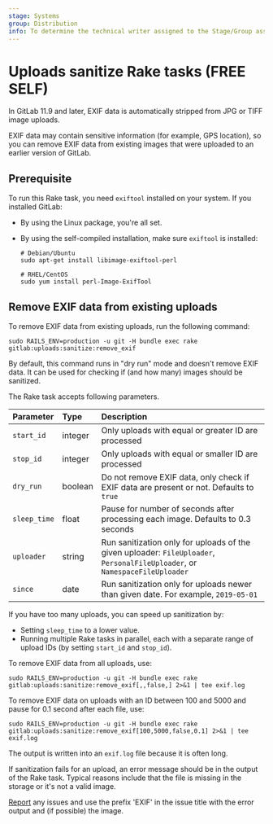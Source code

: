 ```yaml
---
stage: Systems
group: Distribution
info: To determine the technical writer assigned to the Stage/Group associated with this page, see https://about.gitlab.com/handbook/product/ux/technical-writing/#assignments
---
```


# Uploads sanitize Rake tasks **(FREE SELF)**

In GitLab 11.9 and later, EXIF data is automatically stripped from JPG or TIFF image uploads.

EXIF data may contain sensitive information (for example, GPS location), so you
can remove EXIF data from existing images that were uploaded to an earlier version of GitLab.

## Prerequisite

To run this Rake task, you need `exiftool` installed on your system. If you installed GitLab:

- By using the Linux package, you're all set.
- By using the self-compiled installation, make sure `exiftool` is installed:

  ```shell
  # Debian/Ubuntu
  sudo apt-get install libimage-exiftool-perl

  # RHEL/CentOS
  sudo yum install perl-Image-ExifTool
  ```

## Remove EXIF data from existing uploads

To remove EXIF data from existing uploads, run the following command:

```shell
sudo RAILS_ENV=production -u git -H bundle exec rake gitlab:uploads:sanitize:remove_exif
```

By default, this command runs in "dry run" mode and doesn't remove EXIF data. It can be used for
checking if (and how many) images should be sanitized.

The Rake task accepts following parameters.

| Parameter    | Type    | Description                                                                                                                 |
|:-------------|:--------|:----------------------------------------------------------------------------------------------------------------------------|
| `start_id`   | integer | Only uploads with equal or greater ID are processed                                                                     |
| `stop_id`    | integer | Only uploads with equal or smaller ID are processed                                                                     |
| `dry_run`    | boolean | Do not remove EXIF data, only check if EXIF data are present or not. Defaults to `true`                                     |
| `sleep_time` | float   | Pause for number of seconds after processing each image. Defaults to 0.3 seconds                                            |
| `uploader`   | string  | Run sanitization only for uploads of the given uploader: `FileUploader`, `PersonalFileUploader`, or `NamespaceFileUploader` |
| `since`      | date    | Run sanitization only for uploads newer than given date. For example, `2019-05-01`                                          |

If you have too many uploads, you can speed up sanitization by:

- Setting `sleep_time` to a lower value.
- Running multiple Rake tasks in parallel, each with a separate range of upload IDs (by setting
  `start_id` and `stop_id`).

To remove EXIF data from all uploads, use:

```shell
sudo RAILS_ENV=production -u git -H bundle exec rake gitlab:uploads:sanitize:remove_exif[,,false,] 2>&1 | tee exif.log
```

To remove EXIF data on uploads with an ID between 100 and 5000 and pause for 0.1 second after each file, use:

```shell
sudo RAILS_ENV=production -u git -H bundle exec rake gitlab:uploads:sanitize:remove_exif[100,5000,false,0.1] 2>&1 | tee exif.log
```

The output is written into an `exif.log` file because it is often long.

If sanitization fails for an upload, an error message should be in the output of the Rake task.
Typical reasons include that the file is missing in the storage or it's not a valid image.

[Report](https://gitlab.com/gitlab-org/gitlab/-/issues/new) any issues and use the prefix 'EXIF' in
the issue title with the error output and (if possible) the image.
